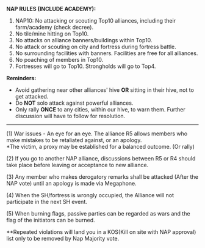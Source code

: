 **NAP RULES (INCLUDE ACADEMY):**

1. NAP10: No attacking or scouting Top10 alliances, including their farm/academy (check decree).
2. No tile/mine hitting on Top10.
3. No attacks on alliance banners/buildings within Top10.
4. No attack or scouting on city and fortress during fortress battle.
5. No surrounding facilities with banners. Facilities are free for all alliances.
6. No poaching of members in Top10.
7. Fortresses will go to Top10. Strongholds will go to Top4.

**Reminders:**

- Avoid gathering near other alliances' hive **OR** sitting in their hive, not to get attacked.
- Do **NOT** solo attack against powerful alliances.
- Only rally **ONCE** to any cities, within our hive, to warn them. Further discussion will have to follow for resolution.

<hr>

(1) War issues - An eye for an eye. The alliance R5 allows members who make mistakes to be retaliated against, or an apology.  
*The victim, a proxy may be established for a balanced outcome. (Or rally)

(2) If you go to another NAP alliance, discussions between R5 or R4 should take place before leaving or acceptance to new alliance. 

(3) Any member who makes derogatory remarks shall be attacked (After the NAP vote) until an apology is made via Megaphone.

(4) When the SH/fortress is wrongly occupied, the Alliance will not participate in the next SH event. 

(5) When burning flags, passive parties can be regarded as wars and the flag of the initiators can be burned.

**Repeated violations will land you in a KOS(Kill on site with NAP approval) list only to be removed by Nap Majority vote.

